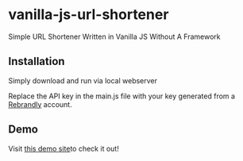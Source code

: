 # vanilla-js-url-shortener
Simple URL Shortener Written in Vanilla JS Without A Framework

## Installation

Simply download and run via local webserver

Replace the API key in the main.js file with your key generated from a [Rebrandly](https://app.rebrandly.com/) account.

## Demo

Visit [this demo site](https://vanilla-simple-url-shortener.herokuapp.com/)to check it out!

